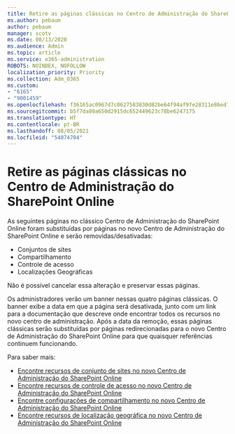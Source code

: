 ```yaml
---
title: Retire as páginas clássicas no Centro de Administração do SharePoint Online
ms.author: pebaum
author: pebaum
manager: scotv
ms.date: 08/13/2020
ms.audience: Admin
ms.topic: article
ms.service: o365-administration
ROBOTS: NOINDEX, NOFOLLOW
localization_priority: Priority
ms.collection: Adm_O365
ms.custom:
- "6165"
- "9001459"
ms.openlocfilehash: f36165ac0967d7c0627583830d82be64f94af9fe28311e86ed78f321031f9ac3
ms.sourcegitcommit: b5f7da89a650d2915dc652449623c78be6247175
ms.translationtype: HT
ms.contentlocale: pt-BR
ms.lasthandoff: 08/05/2021
ms.locfileid: "54074704"
---
```

# <a name="retire-classic-pages-in-sharepoint-admin-center"></a>Retire as páginas clássicas no Centro de Administração do SharePoint Online

As seguintes páginas no clássico Centro de Administração do SharePoint Online foram substituídas por páginas no novo Centro de Administração do SharePoint Online e serão removidas/desativadas: 

- Conjuntos de sites 
- Compartilhamento
- Controle de acesso
- Localizações Geográficas

Não é possível cancelar essa alteração e preservar essas páginas.

Os administradores verão um banner nessas quatro páginas clássicas. O banner exibe a data em que a página será desativada, junto com um link para a documentação que descreve onde encontrar todos os recursos no novo centro de administração. Após a data da remoção, essas páginas clássicas serão substituídas por páginas redirecionadas para o novo Centro de Administração do SharePoint Online para que quaisquer referências continuem funcionando.
  
Para saber mais:

- [Encontre recursos de conjunto de sites no novo Centro de Administração do SharePoint Online](https://docs.microsoft.com/sharepoint/site-collections-page)
- [Encontre recursos de controle de acesso no novo Centro de Administração do SharePoint Online](https://docs.microsoft.com/sharepoint/control-access)
- [Encontre configurações de compartilhamento no novo Centro de Administração do SharePoint Online](https://docs.microsoft.com/sharepoint/sharing-settings)
- [Encontre recursos de localização geográfica no novo Centro de Administração do SharePoint Online](https://docs.microsoft.com/sharepoint/manage-geo-locations)
